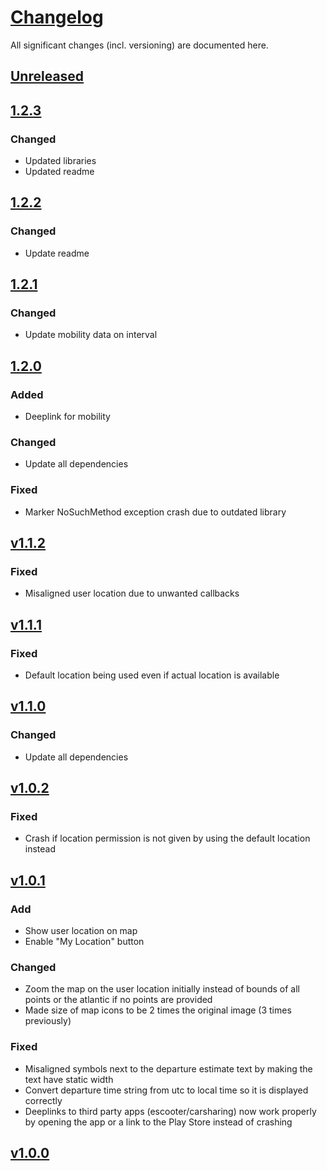 # [Changelog](https://keepachangelog.com/en/1.1.0/)

All significant changes (incl. versioning) are documented here.

## [Unreleased](https://git-dev.solingen.de/smartcityapp/modules/oscamobilitymonitor-android/-/releases)

## [1.2.3](https://git-dev.solingen.de/smartcityapp/modules/oscamobilitymonitor-android/-/tags/1.2.3)

### Changed
- Updated libraries
- Updated readme

## [1.2.2](https://git-dev.solingen.de/smartcityapp/modules/oscamobilitymonitor-android/-/tags/1.2.2)

### Changed
- Update readme

## [1.2.1](https://git-dev.solingen.de/smartcityapp/modules/oscamobilitymonitor-android/-/tags/1.2.1)

### Changed
- Update mobility data on interval

## [1.2.0](https://git-dev.solingen.de/smartcityapp/modules/oscamobilitymonitor-android/-/tags/1.2.0)

### Added

- Deeplink for mobility

### Changed

- Update all dependencies

### Fixed

- Marker NoSuchMethod exception crash due to outdated library

## [v1.1.2](https://git-dev.solingen.de/smartcityapp/modules/oscamobilitymonitor-android/-/tags/1.1.2)

### Fixed

- Misaligned user location due to unwanted callbacks

## [v1.1.1](https://git-dev.solingen.de/smartcityapp/modules/oscamobilitymonitor-android/-/tags/1.1.1)

### Fixed

- Default location being used even if actual location is available

## [v1.1.0](https://git-dev.solingen.de/smartcityapp/modules/oscamobilitymonitor-android/-/tags/1.1.0)

### Changed
- Update all dependencies

## [v1.0.2](https://git-dev.solingen.de/smartcityapp/modules/oscamobilitymonitor-android/-/tags/1.0.2)

### Fixed

- Crash if location permission is not given by using the default location instead

## [v1.0.1](https://git-dev.solingen.de/smartcityapp/modules/oscamobilitymonitor-android/-/tags/1.0.1)

### Add

* Show user location on map
* Enable "My Location" button

### Changed

* Zoom the map on the user location initially instead of bounds of all points or the atlantic if no points are provided
* Made size of map icons to be 2 times the original image (3 times previously)

### Fixed

* Misaligned symbols next to the departure estimate text by making the text have static width
* Convert departure time string from utc to local time so it is displayed correctly
* Deeplinks to third party apps (escooter/carsharing) now work properly by opening the app or a link to the Play Store instead of crashing

## [v1.0.0](https://git-dev.solingen.de/smartcityapp/modules/oscamobilitymonitor-android/-/tags/1.0.0)
